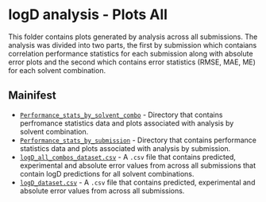 # logD analysis - Plots All
This folder contains plots generated by analysis across all submissions. The analysis was divided into two parts, the first by submission which contaians correlation performance statistics for each submission along with absolute error plots  and the second which contains error statistics (RMSE, MAE, ME) for each solvent combination.

## Mainifest

- [`Performance_stats_by_solvent_combo`](Performance_stats_by_solvent_combo/) - Directory that contains perfromance statistics data and plots associated with analysis by solvent combination.
- [`Performance_stats_by_submission`](Performance_stats_by_submission/) - Directory that contains performance statistics data and plots associated with analysis by submission.
- [`logD_all_combos_dataset.csv`](logD_all_combos_dataset.csv) - A `.csv` file that contains predicted, experimental and absolute error values from across all submissions that contain logD predictions for all solvent combinations.
- [`logD_dataset.csv`](logD_dataset.csv) - A `.csv` file that contains predicted, experimental and absolute error values from across all submissions.